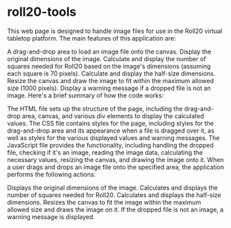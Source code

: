 # roll20-tools
This web page is designed to handle image files for use in the Roll20 virtual tabletop platform. The main features of this application are:

A drag-and-drop area to load an image file onto the canvas.
Display the original dimensions of the image.
Calculate and display the number of squares needed for Roll20 based on the image's dimensions (assuming each square is 70 pixels).
Calculate and display the half-size dimensions.
Resize the canvas and draw the image to fit within the maximum allowed size (1000 pixels).
Display a warning message if a dropped file is not an image.
Here's a brief summary of how the code works:

The HTML file sets up the structure of the page, including the drag-and-drop area, canvas, and various div elements to display the calculated values.
The CSS file contains styles for the page, including styles for the drag-and-drop area and its appearance when a file is dragged over it, as well as styles for the various displayed values and warning messages.
The JavaScript file provides the functionality, including handling the dropped file, checking if it's an image, reading the image data, calculating the necessary values, resizing the canvas, and drawing the image onto it.
When a user drags and drops an image file onto the specified area, the application performs the following actions:

Displays the original dimensions of the image.
Calculates and displays the number of squares needed for Roll20.
Calculates and displays the half-size dimensions.
Resizes the canvas to fit the image within the maximum allowed size and draws the image on it.
If the dropped file is not an image, a warning message is displayed.
